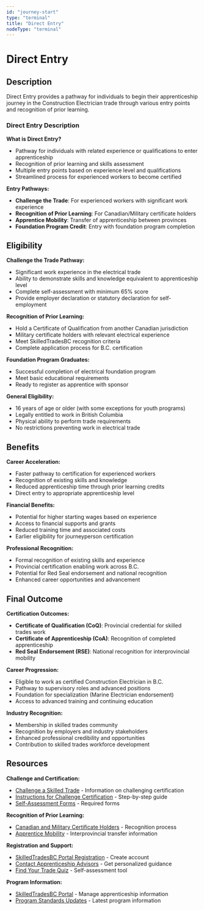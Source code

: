 ```yaml
---
id: "journey-start"
type: "terminal"
title: "Direct Entry"
nodeType: "terminal"
---
```


# Direct Entry

## Description

Direct Entry provides a pathway for individuals to begin their apprenticeship journey in the Construction Electrician trade through various entry points and recognition of prior learning.

### Direct Entry Description

**What is Direct Entry?**
- Pathway for individuals with related experience or qualifications to enter apprenticeship
- Recognition of prior learning and skills assessment
- Multiple entry points based on experience level and qualifications
- Streamlined process for experienced workers to become certified

**Entry Pathways:**
- **Challenge the Trade**: For experienced workers with significant work experience
- **Recognition of Prior Learning**: For Canadian/Military certificate holders
- **Apprentice Mobility**: Transfer of apprenticeship between provinces
- **Foundation Program Credit**: Entry with foundation program completion

## Eligibility

**Challenge the Trade Pathway:**
- Significant work experience in the electrical trade
- Ability to demonstrate skills and knowledge equivalent to apprenticeship level
- Complete self-assessment with minimum 65% score
- Provide employer declaration or statutory declaration for self-employment

**Recognition of Prior Learning:**
- Hold a Certificate of Qualification from another Canadian jurisdiction
- Military certificate holders with relevant electrical experience
- Meet SkilledTradesBC recognition criteria
- Complete application process for B.C. certification

**Foundation Program Graduates:**
- Successful completion of electrical foundation program
- Meet basic educational requirements
- Ready to register as apprentice with sponsor

**General Eligibility:**
- 16 years of age or older (with some exceptions for youth programs)
- Legally entitled to work in British Columbia
- Physical ability to perform trade requirements
- No restrictions preventing work in electrical trade

## Benefits

**Career Acceleration:**
- Faster pathway to certification for experienced workers
- Recognition of existing skills and knowledge
- Reduced apprenticeship time through prior learning credits
- Direct entry to appropriate apprenticeship level

**Financial Benefits:**
- Potential for higher starting wages based on experience
- Access to financial supports and grants
- Reduced training time and associated costs
- Earlier eligibility for journeyperson certification

**Professional Recognition:**
- Formal recognition of existing skills and experience
- Provincial certification enabling work across B.C.
- Potential for Red Seal endorsement and national recognition
- Enhanced career opportunities and advancement

## Final Outcome

**Certification Outcomes:**
- **Certificate of Qualification (CoQ)**: Provincial credential for skilled trades work
- **Certificate of Apprenticeship (CoA)**: Recognition of completed apprenticeship
- **Red Seal Endorsement (RSE)**: National recognition for interprovincial mobility

**Career Progression:**
- Eligible to work as certified Construction Electrician in B.C.
- Pathway to supervisory roles and advanced positions
- Foundation for specialization (Marine Electrician endorsement)
- Access to advanced training and continuing education

**Industry Recognition:**
- Membership in skilled trades community
- Recognition by employers and industry stakeholders
- Enhanced professional credibility and opportunities
- Contribution to skilled trades workforce development

## Resources

**Challenge and Certification:**
- [Challenge a Skilled Trade](https://skilledtradesbc.ca/challenge-skilled-trade) - Information on challenging certification
- [Instructions for Challenge Certification](https://skilledtradesbc.ca/instructions-challenge-certification) - Step-by-step guide
- [Self-Assessment Forms](https://skilledtradesbc.ca/get-certified-skilled-trades-certification/self-assessment-forms) - Required forms

**Recognition of Prior Learning:**
- [Canadian and Military Certificate Holders](https://skilledtradesbc.ca/canadian-and-military-certificate-holders) - Recognition process
- [Apprentice Mobility](https://skilledtradesbc.ca/apprentice-mobility) - Interprovincial transfer information

**Registration and Support:**
- [SkilledTradesBC Portal Registration](https://portal.skilledtradesbc.ca/Account/Login/Register) - Create account
- [Contact Apprenticeship Advisors](https://skilledtradesbc.ca/contact-us) - Get personalized guidance
- [Find Your Trade Quiz](https://skilledtradesbc.ca/find-your-trade-quiz) - Self-assessment tool

**Program Information:**
- [SkilledTradesBC Portal](https://portal.skilledtradesbc.ca/) - Manage apprenticeship information
- [Program Standards Updates](https://skilledtradesbc.ca/program-standards-updates) - Latest program information
